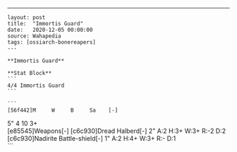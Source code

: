 ---
    layout: post
    title:  "Immortis Guard"
    date:   2020-12-05 00:00:00
    source: Wahapedia
    tags: [ossiarch-bonereapers]
    ---
    
    **Immortis Guard**
    
    **Stat Block**
    ```
    4/4 Immortis Guard
    ```
    
    ```
    [56f442]M     W     B     Sa    [-]
5"    4     10    3+    
[e85545]Weapons[-]
[c6c930]Dread Halberd[-]
2"     A:2    H:3+   W:3+   R:-2   D:2   
[c6c930]Nadirite Battle-shield[-]
1"     A:2    H:4+   W:3+   R:-    D:1   
    ```
    
    
    